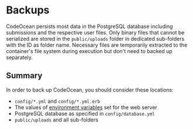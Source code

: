 # Backups

CodeOcean persists most data in the PostgreSQL database including submissions and the respective user files. Only binary files that cannot be serialized are stored in the `public/uploads` folder in dedicated sub-folders with the ID as folder name. Necessary files are temporarily extracted to the container's file system during execution but don't need to backed up separately.

## Summary

In order to back up CodeOcean, you should consider these locations:

- `config/*.yml` and `config/*.yml.erb`
- The values of [environment variables](environment_variables.md) set for the web server
- PostgreSQL database as specified in `config/database.yml`
- `public/uploads` and all sub-folders
